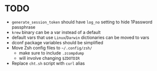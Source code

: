# TODO

- `generate_session_token` should have `log_no` setting to hide 1Password passphrase
- `krew` binary can be a var instead of a default
- default vars that use `Linux`/`Darwin` dictionaries can be moved to vars
- dconf package variables should be simplified
- Move Zsh config files to `~/.config/zsh/`
  - make sure to include `.zcompdump`
  - will involve changing `$ZDOTDIR`
- Replace `cht.sh` script with `curl` alias
